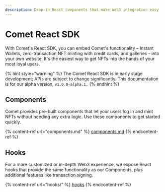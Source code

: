 ```yaml
---
description: Drop-in React components that make Web3 integration easy
---
```


# Comet React SDK

With Comet's React SDK, you can embed Comet's functionality – Instant Wallets, zero-transaction NFT minting with credit cards, and galleries – into your own website. It's the easiest way to get NFTs into the hands of your most loyal users.

{% hint style="warning" %}
The Comet React SDK is in early stage development; APIs are subject to change significantly. This documentation is for our alpha version, `v1.0.0-alpha.1.`
{% endhint %}

## Components

Comet provides pre-built components that let your users log in and mint NFTs without needing any extra logic. Use these components to get started quickly.

{% content-ref url="components.md" %}
[components.md](components.md)
{% endcontent-ref %}

## Hooks

For a more customized or in-depth Web3 experience, we expose React hooks that provide the same functionality as our Components, plus additional features like transaction signing.

{% content-ref url="hooks/" %}
[hooks](hooks/)
{% endcontent-ref %}
